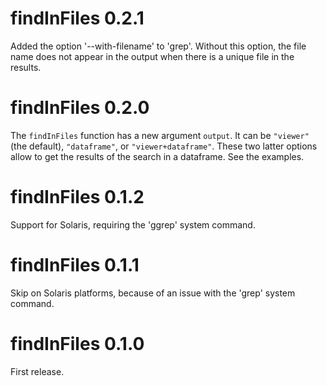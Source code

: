 # findInFiles 0.2.1

Added the option '--with-filename' to 'grep'. Without this option, the file 
name does not appear in the output when there is a unique file in the results.


# findInFiles 0.2.0

The `findInFiles` function has a new argument `output`. It can be `"viewer"` 
(the default), `"dataframe"`, or `"viewer+dataframe"`. These two latter options 
allow to get the results of the search in a dataframe. See the examples.


# findInFiles 0.1.2

Support for Solaris, requiring the 'ggrep' system command.


# findInFiles 0.1.1

Skip on Solaris platforms, because of an issue with the 'grep' system command.


# findInFiles 0.1.0

First release.

